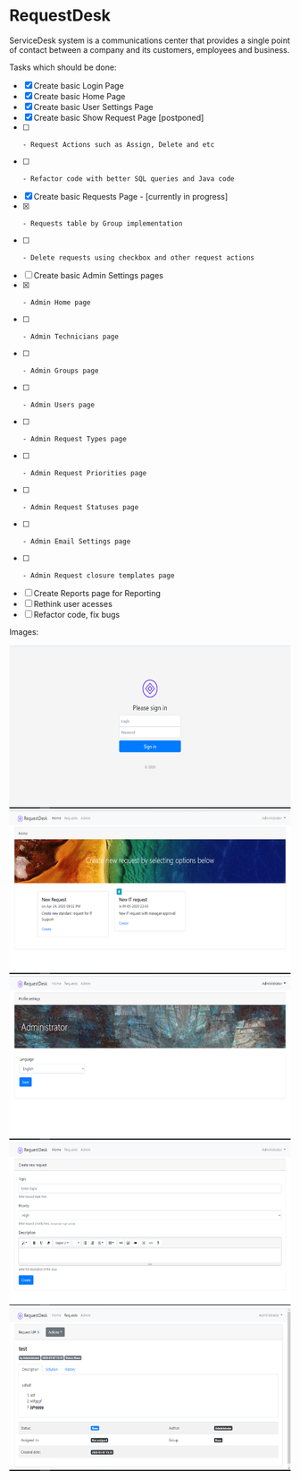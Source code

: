 # RequestDesk

ServiceDesk system is a communications center that provides a single point of contact between a company and its customers, employees and business.

Tasks which should be done:
- [x] Create basic Login Page
- [x] Create basic Home Page
- [x] Create basic User Settings Page
- [x] Create basic Show Request Page [postponed]
- [ ]     - Request Actions such as Assign, Delete and etc
- [ ]     - Refactor code with better SQL queries and Java code
- [x] Create basic Requests Page - [currently in progress]
- [x]     - Requests table by Group implementation
- [ ]     - Delete requests using checkbox and other request actions
- [ ] Create basic Admin Settings pages
- [x]     - Admin Home page
- [ ]     - Admin Technicians page
- [ ]     - Admin Groups page
- [ ]     - Admin Users page
- [ ]     - Admin Request Types page
- [ ]     - Admin Request Priorities page
- [ ]     - Admin Request Statuses page
- [ ]     - Admin Email Settings page
- [ ]     - Admin Request closure templates page
- [ ] Create Reports page for Reporting
- [ ] Rethink user acesses
- [ ] Refactor code, fix bugs

Images:

<img src="https://github.com/akshinmustafayev/RequestDesk/blob/master/deploy/screenshoots/1.PNG" alt="alt text" width="600" height="293">

<img src="https://github.com/akshinmustafayev/RequestDesk/blob/master/deploy/screenshoots/2.PNG" alt="alt text" width="600" height="293">

<img src="https://github.com/akshinmustafayev/RequestDesk/blob/master/deploy/screenshoots/3.PNG" alt="alt text" width="600" height="293">

<img src="https://github.com/akshinmustafayev/RequestDesk/blob/master/deploy/screenshoots/4.PNG" alt="alt text" width="600" height="293">

<img src="https://github.com/akshinmustafayev/RequestDesk/blob/master/deploy/screenshoots/5.PNG" alt="alt text" width="600" height="293">
